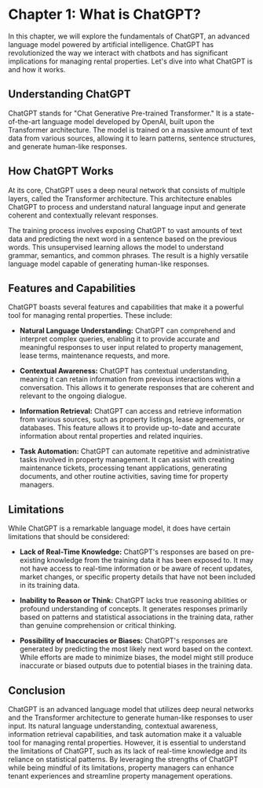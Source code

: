 Chapter 1: What is ChatGPT?
===========================

In this chapter, we will explore the fundamentals of ChatGPT, an advanced language model powered by artificial intelligence. ChatGPT has revolutionized the way we interact with chatbots and has significant implications for managing rental properties. Let's dive into what ChatGPT is and how it works.

Understanding ChatGPT
---------------------

ChatGPT stands for "Chat Generative Pre-trained Transformer." It is a state-of-the-art language model developed by OpenAI, built upon the Transformer architecture. The model is trained on a massive amount of text data from various sources, allowing it to learn patterns, sentence structures, and generate human-like responses.

How ChatGPT Works
-----------------

At its core, ChatGPT uses a deep neural network that consists of multiple layers, called the Transformer architecture. This architecture enables ChatGPT to process and understand natural language input and generate coherent and contextually relevant responses.

The training process involves exposing ChatGPT to vast amounts of text data and predicting the next word in a sentence based on the previous words. This unsupervised learning allows the model to understand grammar, semantics, and common phrases. The result is a highly versatile language model capable of generating human-like responses.

Features and Capabilities
-------------------------

ChatGPT boasts several features and capabilities that make it a powerful tool for managing rental properties. These include:

* **Natural Language Understanding:** ChatGPT can comprehend and interpret complex queries, enabling it to provide accurate and meaningful responses to user input related to property management, lease terms, maintenance requests, and more.

* **Contextual Awareness:** ChatGPT has contextual understanding, meaning it can retain information from previous interactions within a conversation. This allows it to generate responses that are coherent and relevant to the ongoing dialogue.

* **Information Retrieval:** ChatGPT can access and retrieve information from various sources, such as property listings, lease agreements, or databases. This feature allows it to provide up-to-date and accurate information about rental properties and related inquiries.

* **Task Automation:** ChatGPT can automate repetitive and administrative tasks involved in property management. It can assist with creating maintenance tickets, processing tenant applications, generating documents, and other routine activities, saving time for property managers.

Limitations
-----------

While ChatGPT is a remarkable language model, it does have certain limitations that should be considered:

* **Lack of Real-Time Knowledge:** ChatGPT's responses are based on pre-existing knowledge from the training data it has been exposed to. It may not have access to real-time information or be aware of recent updates, market changes, or specific property details that have not been included in its training data.

* **Inability to Reason or Think:** ChatGPT lacks true reasoning abilities or profound understanding of concepts. It generates responses primarily based on patterns and statistical associations in the training data, rather than genuine comprehension or critical thinking.

* **Possibility of Inaccuracies or Biases:** ChatGPT's responses are generated by predicting the most likely next word based on the context. While efforts are made to minimize biases, the model might still produce inaccurate or biased outputs due to potential biases in the training data.

Conclusion
----------

ChatGPT is an advanced language model that utilizes deep neural networks and the Transformer architecture to generate human-like responses to user input. Its natural language understanding, contextual awareness, information retrieval capabilities, and task automation make it a valuable tool for managing rental properties. However, it is essential to understand the limitations of ChatGPT, such as its lack of real-time knowledge and its reliance on statistical patterns. By leveraging the strengths of ChatGPT while being mindful of its limitations, property managers can enhance tenant experiences and streamline property management operations.
